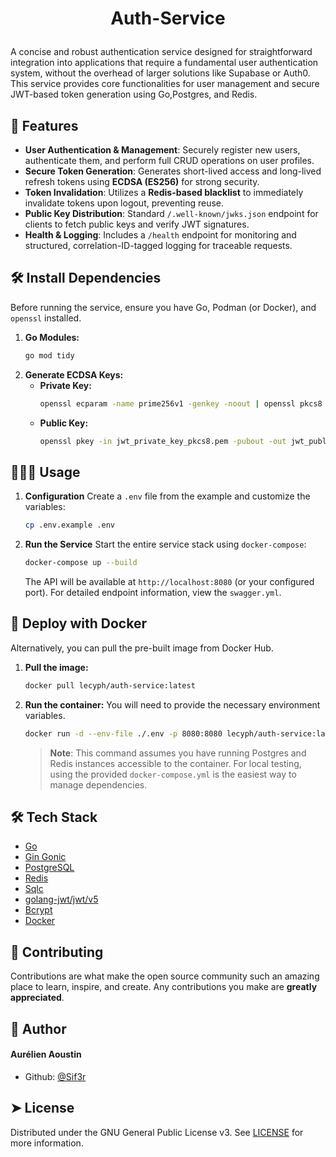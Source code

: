 # <p align="center">Auth-Service</p>

A concise and robust authentication service designed for straightforward integration into applications that require a fundamental user authentication system,
without the overhead of larger solutions like Supabase or Auth0. This service provides core functionalities for user management and secure JWT-based token generation using Go,Postgres, and Redis.

## 🧐 Features
- **User Authentication & Management**: Securely register new users, authenticate them, and perform full CRUD operations on user profiles.
- **Secure Token Generation**: Generates short-lived access and long-lived refresh tokens using **ECDSA (ES256)** for strong security.
- **Token Invalidation**: Utilizes a **Redis-based blacklist** to immediately invalidate tokens upon logout, preventing reuse.
- **Public Key Distribution**: Standard `/.well-known/jwks.json` endpoint for clients to fetch public keys and verify JWT signatures.
- **Health & Logging**: Includes a `/health` endpoint for monitoring and structured, correlation-ID-tagged logging for traceable requests.

## 🛠️ Install Dependencies
Before running the service, ensure you have Go, Podman (or Docker), and `openssl` installed.

1.  **Go Modules:**
    ```bash
    go mod tidy
    ```
2.  **Generate ECDSA Keys:**
    -   **Private Key:**
        ```bash
        openssl ecparam -name prime256v1 -genkey -noout | openssl pkcs8 -topk8 -nocrypt -out jwt_private_key_pkcs8.pem
        ```
    -   **Public Key:**
        ```bash
        openssl pkey -in jwt_private_key_pkcs8.pem -pubout -out jwt_public_key.pem
        ```

## 🧑🏻‍💻 Usage
1.  **Configuration**
    Create a `.env` file from the example and customize the variables:
    ```bash
    cp .env.example .env
    ```

2.  **Run the Service**
    Start the entire service stack using `docker-compose`:
    ```bash
    docker-compose up --build
    ```
    The API will be available at `http://localhost:8080` (or your configured port). For detailed endpoint information, view the `swagger.yml`.

## 🚀 Deploy with Docker
Alternatively, you can pull the pre-built image from Docker Hub.

1.  **Pull the image:**
    ```bash
    docker pull lecyph/auth-service:latest
    ```

2.  **Run the container:**
    You will need to provide the necessary environment variables.
    ```bash
    docker run -d --env-file ./.env -p 8080:8080 lecyph/auth-service:latest
    ```
    > **Note**: This command assumes you have running Postgres and Redis instances accessible to the container. For local testing, using the provided `docker-compose.yml` is the easiest way to manage dependencies.

## 🛠️ Tech Stack
- [Go](https://go.dev/)
- [Gin Gonic](https://gin-gonic.com)
- [PostgreSQL](https://www.postgresql.org/)
- [Redis](https://redis.io/)
- [Sqlc](https://sqlc.dev/)
- [golang-jwt/jwt/v5](https://pkg.go.dev/github.com/golang-jwt/jwt/v5)
- [Bcrypt](https://pkg.go.dev/golang.org/x/crypto/bcrypt)
- [Docker](https://www.docker.com/)

## 🍰 Contributing
Contributions are what make the open source community such an amazing place to learn, inspire, and create. Any contributions you make are **greatly appreciated**.

## 🙇 Author
#### Aurélien Aoustin
- Github: [@Sif3r](https://github.com/Sif3r)

## ➤ License
Distributed under the GNU General Public License v3. See [LICENSE](LICENSE) for more information.
